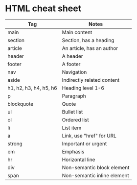 # HTML cheat sheet

| Tag                    | Notes                       |
| ---------------------- | --------------------------- |
| main                   | Main content                |
| section                | Section, has a heading      |
| article                | An article, has an author   |
| header                 | A header                    |
| footer                 | A footer                    |
| nav                    | Navigation                  |
| aside                  | Indirectly related content  |
| h1, h2, h3, h4, h5, h6 | Heading level 1-6           |
| p                      | Paragraph                   |
| blockquote             | Quote                       |
| ul                     | Bullet list                 |
| ol                     | Ordered list                |
| li                     | List item                   |
| a                      | Link, use "href" for URL    |
| strong                 | Important or urgent         |
| em                     | Emphasis                    |
| hr                     | Horizontal line             |
| div                    | Non-semantic block element  |
| span                   | Non-semantic inline element |
